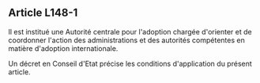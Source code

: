 ## Article L148-1

Il est institué une Autorité centrale pour l'adoption chargée d'orienter et de coordonner l'action des
administrations et des autorités compétentes en matière d'adoption internationale.

Un décret en Conseil d'Etat précise les conditions d'application du présent article.


